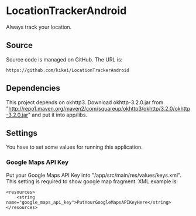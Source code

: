 # LocationTrackerAndroid

Always track your location.

## Source

Source code is managed on GitHub. The URL is:

    https://github.com/kikei/LocationTrackerAndroid

## Dependencies

This project depends on okhttp3. Download okhttp-3.2.0.jar from
"http://repo1.maven.org/maven2/com/squareup/okhttp3/okhttp/3.2.0/okhttp-3.2.0.jar" and put it into app/libs.

## Settings

You have to set some values for running this application.

### Google Maps API Key

Put your Google Maps API Key into "/app/src/main/res/values/keys.xml".
This setting is required to show google map fragment.
XML example is:

    <resources>
        <string name="google_maps_api_key">PutYourGoogleMapsAPIKeyHere</string>
    </resources>

